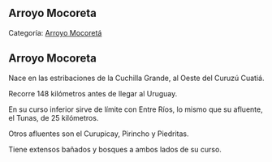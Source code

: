 ## Arroyo Mocoreta

Categoría: [Arroyo Mocoretá](http://descubrircorrientes.com.ar/2012/index.php/1570-geografia/5-hidrologia/agua-en-estado-liquido/hidrografia-de-corrientes/los-tributarios-del-uruguay/arroyo-mocoreta)

## Arroyo Mocoreta

Nace en las estribaciones de la Cuchilla Grande, al Oeste del Curuzú Cuatiá.

Recorre 148 kilómetros antes de llegar al Uruguay.

En su curso inferior sirve de límite con Entre Ríos, lo mismo que su afluente, el Tunas, de 25 kilómetros.

Otros afluentes son el Curupicay, Pirincho y Piedritas.

Tiene extensos bañados y bosques a ambos lados de su curso.